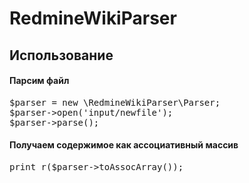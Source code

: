 RedmineWikiParser
===

## Использование

#### Парсим файл
<pre>
$parser = new \RedmineWikiParser\Parser;
$parser->open('input/newfile');
$parser->parse();
</pre>

#### Получаем содержимое как ассоциативный массив

<pre>
print_r($parser->toAssocArray());
</pre>